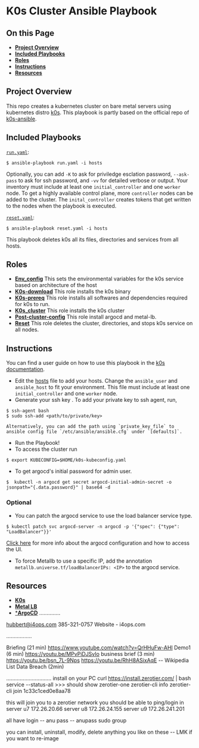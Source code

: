 # K0s Cluster Ansible Playbook

## On this Page
- [**Project Overview**](#project)
- [**Included Playbooks**](#ip)
- [**Roles**](#roles)
- [**Instructions**](#instructions)
- [**Resources**](#res)

## Project Overview <a id='project'></a>
This repo creates a kubernetes cluster on bare metal servers using kubernetes distro [k0s](https://github.com/k0sproject/k0s).
This playbook is partly based on the official repo of [k0s-ansible](https://github.com/movd/k0s-ansible).

## Included Playbooks <a id='ip'></a>
[`run.yaml`](run.yaml):
```ShellSession
$ ansible-playbook run.yaml -i hosts
``` 
Optionally, you can add `-K` to ask for priviledge esclation password, `--ask-pass` to ask for ssh password, and `-vv` for detailed verbose or output.
Your inventory must include at least one `initial_controller` and one `worker` node. To get a highly available control plane, more `controller` nodes can be added to the cluster. The `inital_controller` creates tokens that get written to the nodes when the playbook is executed.

[`reset.yaml`](reset.yaml):
```ShellSession
$ ansible-playbook reset.yaml -i hosts
```
This playbook deletes k0s all its files, directories and services from all hosts.

## Roles <a id='roles'></a>
* [**Env_config**](roles/env_config)
This sets the environmental variables for the k0s service based on architecture of the host
* [**K0s-download**](roles/k0s-download)
This role installs the k0s binary
* [**K0s-prereq**](roles/k0s-prereq)
This role installs all softwares and dependencies required for k0s to run.
* [**K0s_cluster**](roles/k0s_cluster)
This role installs the k0s cluster
* [**Post-cluster-config**](roles/post-cluster-config)
This role install argocd and metal-lb.
* [**Reset**](roles/reset)
This role deletes the cluster, directories, and stops k0s service on all nodes.

## Instructions <a id='instructions'></a>
You can find a user guide on how to use this playbook in the [k0s documentation](https://docs.k0sproject.io/main/examples/ansible-playbook/).
- Edit the [hosts](hosts) file to add your hosts. Change the `ansible_user` and `ansible_host` to fit your environment. This file must include at least one `initial_controller` and one `worker` node.
- Generate your ssh key . To add your private key to ssh agent, run, 
```ShellSession
$ ssh-agent bash
$ sudo ssh-add <path/to/private/key>
``` 
    Alternatively, you can add the path using `private_key_file` to ansible config file `/etc/ansible/ansible.cfg` under `[defaults]`.
- Run the Playbook!
- To access the cluster run 
``` ShellSession
$ export KUBECONFIG=$HOME/k0s-kubeconfig.yaml
``` 

- To get argocd's initial password for admin user. 
```ShellSession
$  kubectl -n argocd get secret argocd-initial-admin-secret -o jsonpath="{.data.password}" | base64 -d
``` 

### Optional

- You can patch the argocd service to use the load balancer service type.
```ShellSession
$ kubectl patch svc argocd-server -n argocd -p '{"spec": {"type": "LoadBalancer"}}'
``` 
[Click here](https://argo-cd.readthedocs.io/en/stable/getting_started/) for more info about the argocd configuration and how to access the UI. 

- To force Metallb to use a specific IP, add the annotation ` metallb.universe.tf/loadBalancerIPs: <IP>` to the argocd service.

## Resources <a id='res'></a>
- [**K0s**](https://docs.k0sproject.io/v1.23.6+k0s.2/)
- [**Metal LB**](https://metallb.universe.tf/configuration/)
- [***ArgoCD**](https://argo-cd.readthedocs.io/en/stable/)
..............

hubbert@i4ops.com
385-321-0757
Website - i4ops.com

.................

Briefing (21 min) https://www.youtube.com/watch?v=QrHHuFw-AHI 
Demo1 (6 min) https://youtu.be/MPvPiDJSvIo 
business brief (3 min) https://youtu.be/bsn_7L-9Nps
https://youtu.be/RhH8ASixAqE -- Wikipedia List Data Breach (2min)

..............................
install on your PC
curl https://install.zerotier.com/ | bash
service --status-all   >>> should show zerotier-one
zerotier-cli info
zerotier-cli join 1c33c1ced0e8aa78

this will join you to a zerotier network
you should be able to ping/login in
server u7   172.26.20.66
server u8   172.26.24.155
server u9   172.26.241.201

all have login -- anu     pass -- anupass   sudo group

you can install, uninstall, modify, delete anything you like on these -- LMK if you want to re-image

